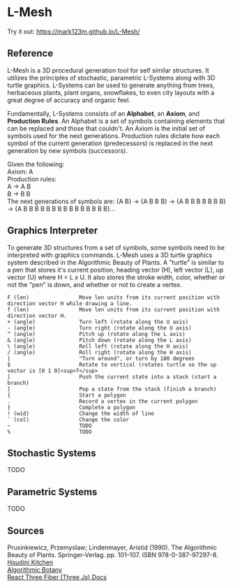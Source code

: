 # L-Mesh
Try it out: https://mark123m.github.io/L-Mesh/

## Reference
L-Mesh is a 3D procedural generation tool for self similar structures. It utilizes the principles of stochastic, parametric L-Systems along with 3D turtle graphics. 
L-Systems can be used to generate anything from trees, herbaceous plants, plant organs, snowflakes, to even city layouts with a great degree of accuracy and organic feel.

Fundamentally, L-Systems consists of an **Alphabet**, an **Axiom**, and **Production Rules**. An Alphabet is a set of symbols containing elements that can be replaced and those that couldn't. An Axiom is the initial set of symbols used for the next generations. Production rules dictate how each symbol of the current generation (predecessors) is replaced in the next generation by new symbols (successors).

Given the following:  <br/>
Axiom: A <br/>
Production rules: <br/>
  A -> A B <br/>
  B -> B B <br/>
The next generations of symbols are: {A B} -> {A B B B} -> {A B B B B B B B} -> {A B B B B B B B B B B B B B B B}... <br/>

## Graphics Interpreter
To generate 3D structures from a set of symbols, some symbols need to be interpreted with graphics commands. L-Mesh uses a 3D turtle graphics system described in the Algorithmic Beauty of Plants. A "turtle" is similar to a pen that stores it's current position, heading vector (H), left vector (L), up vector (U) where H = L x U. It also stores the stroke width, color, whether or not the "pen" is down, and whether or not to create a vertex. 

```
F (len)                Move len units from its current position with direction vector H while drawing a line. 
f (len)                Move len units from its current position with direction vector H.
+ (angle)              Turn left (rotate along the U axis)
- (angle)              Turn right (rotate along the U axis)
^ (angle)              Pitch up (rotate along the L axis)
& (angle)              Pitch down (rotate along the L axis)
\ (angle)              Roll left (rotate along the H axis)
/ (angle)              Roll right (rotate along the H axis)
|                      "Turn around", or turn by 180 degrees
$                      Rotate to vertical (rotates turtle so the up vector is [0 1 0]<sup>T</sup>
[                      Push the current state into a stack (start a branch)
]                      Pop a state from the stack (finish a branch)
{                      Start a polygon
.                      Record a vertex in the current polygon
}                      Complete a polygon
! (wid)                Change the width of line
` (col)                Change the color
~                      TODO
%                      TODO
```

## Stochastic Systems
TODO

## Parametric Systems
TODO

## Sources
Prusinkiewicz, Przemyslaw; Lindenmayer, Aristid (1990). The Algorithmic Beauty of Plants. Springer-Verlag. pp. 101–107. ISBN 978-0-387-97297-8. <br/>
[Houdini Kitchen ](https://www.houdinikitchen.net/wp-content/uploads/2019/12/L-systems.pdf) <br/>
[Algorithmic Botany ](https://algorithmicbotany.org/) <br/>
[React Three Fiber (Three Js) Docs](https://docs.pmnd.rs/) 
